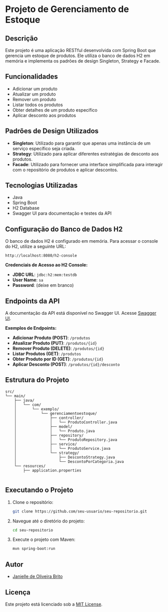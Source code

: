 # Projeto de Gerenciamento de Estoque

## Descrição

Este projeto é uma aplicação RESTful desenvolvida com Spring Boot que gerencia um estoque de produtos. Ele utiliza o banco de dados H2 em memória e implementa os padrões de design Singleton, Strategy e Facade.

## Funcionalidades

- Adicionar um produto
- Atualizar um produto
- Remover um produto
- Listar todos os produtos
- Obter detalhes de um produto específico
- Aplicar desconto aos produtos

## Padrões de Design Utilizados

- **Singleton**: Utilizado para garantir que apenas uma instância de um serviço específico seja criada.
- **Strategy**: Utilizado para aplicar diferentes estratégias de desconto aos produtos.
- **Facade**: Utilizado para fornecer uma interface simplificada para interagir com o repositório de produtos e aplicar descontos.

## Tecnologias Utilizadas

- Java
- Spring Boot
- H2 Database
- Swagger UI para documentação e testes da API

## Configuração do Banco de Dados H2

O banco de dados H2 é configurado em memória. Para acessar o console do H2, utilize a seguinte URL:

```
http://localhost:8080/h2-console
```

**Credenciais de Acesso ao H2 Console:**

- **JDBC URL**: `jdbc:h2:mem:testdb`
- **User Name**: `sa`
- **Password**: (deixe em branco)

## Endpoints da API

A documentação da API está disponível no Swagger UI. Acesse [Swagger UI](http://localhost:8080/swagger-ui/index.html#/).

**Exemplos de Endpoints:**

- **Adicionar Produto (POST)**: `/produtos`
- **Atualizar Produto (PUT)**: `/produtos/{id}`
- **Remover Produto (DELETE)**: `/produtos/{id}`
- **Listar Produtos (GET)**: `/produtos`
- **Obter Produto por ID (GET)**: `/produtos/{id}`
- **Aplicar Desconto (POST)**: `/produtos/{id}/desconto`

## Estrutura do Projeto

```plaintext
src/
└── main/
    ├── java/
    │   └── com/
    │       └── exemplo/
    │           └── gerenciamentoestoque/
    │               ├── controller/
    │               │   └── ProdutoController.java
    │               ├── model/
    │               │   └── Produto.java
    │               ├── repository/
    │               │   └── ProdutoRepository.java
    │               ├── service/
    │               │   └── ProdutoService.java
    │               └── strategy/
    │                   ├── DescontoStrategy.java
    │                   └── DescontoPorCategoria.java
    └── resources/
        ├── application.properties
        
```

## Executando o Projeto

1. Clone o repositório:
    ```sh
    git clone https://github.com/seu-usuario/seu-repositorio.git
    ```
2. Navegue até o diretório do projeto:
    ```sh
    cd seu-repositorio
    ```
3. Execute o projeto com Maven:
    ```sh
    mvn spring-boot:run
    ```

## Autor

- [Janielle de Oliveira Brito](https://github.com/JanielleOliveira)

## Licença

Este projeto está licenciado sob a [MIT License](LICENSE).


